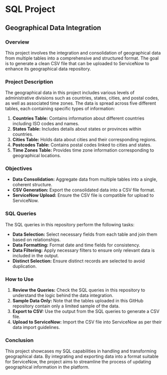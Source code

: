 # SQL Project

## Geographical Data Integration

### **Overview**

This project involves the integration and consolidation of geographical data from multiple tables into a comprehensive and structured format. The goal is to generate a clean CSV file that can be uploaded to ServiceNow to enhance its geographical data repository.

### **Project Description**

The geographical data in this project includes various levels of administrative divisions such as countries, states, cities, and postal codes, as well as associated time zones. The data is spread across five different tables, each containing specific types of information:

1. **Countries Table:** Contains information about different countries including ISO codes and names.
2. **States Table:** Includes details about states or provinces within countries.
3. **Cities Table:** Holds data about cities and their corresponding regions.
4. **Postcodes Table:** Contains postal codes linked to cities and states.
5. **Time Zones Table:** Provides time zone information corresponding to geographical locations.
   
### **Objectives**

- **Data Consolidation:** Aggregate data from multiple tables into a single, coherent structure.
- **CSV Generation:** Export the consolidated data into a CSV file format.
- **ServiceNow Upload:** Ensure the CSV file is compatible for upload to ServiceNow.
   
### **SQL Queries**

The SQL queries in this repository perform the following tasks:

- **Data Selection:** Select necessary fields from each table and join them based on relationships.
- **Data Formatting:** Format date and time fields for consistency.
- **Data Filtering:** Apply necessary filters to ensure only relevant data is included in the output.
- **Distinct Selection:** Ensure distinct records are selected to avoid duplication.

### **How to Use**

1. **Review the Queries:** Check the SQL queries in this repository to understand the logic behind the data integration.
2. **Sample Data Only:** Note that the tables uploaded in this GitHub repository contain only a limited sample of the data.
3. **Export to CSV:** Use the output from the SQL queries to generate a CSV file.
4. **Upload to ServiceNow:** Import the CSV file into ServiceNow as per their data import guidelines.

### **Conclusion**

This project showcases my SQL capabilities in handling and transforming geographical data. By integrating and exporting data into a format suitable for ServiceNow, the project aims to streamline the process of updating geographical information in the platform.
